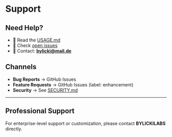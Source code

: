 # Support

## Need Help?
- 📖 Read the [USAGE.md](USAGE.md)
- 🐛 Check [open issues](../../issues)
- 💬 Contact: **bylicki@mail.de**

## Channels
- **Bug Reports** → GitHub Issues
- **Feature Requests** → GitHub Issues (label: enhancement)
- **Security** → See [SECURITY.md](SECURITY.md)

---

## Professional Support
For enterprise-level support or customization, please contact **BYLICKILABS** directly.
